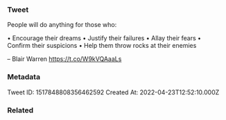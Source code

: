 ### Tweet
People will do anything for those who:

• Encourage their dreams
• Justify their failures
• Allay their fears
• Confirm their suspicions
• Help them throw rocks at their enemies

– Blair Warren https://t.co/W9kVQAaaLs

### Metadata
Tweet ID: 1517848808356462592
Created At: 2022-04-23T12:52:10.000Z

### Related

